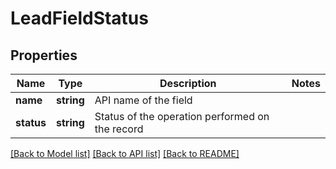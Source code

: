 # LeadFieldStatus

## Properties

Name | Type | Description | Notes
------------ | ------------- | ------------- | -------------
**name** | **string** | API name of the field | 
**status** | **string** | Status of the operation performed on the record | 

[[Back to Model list]](../README.md#documentation-for-models) [[Back to API list]](../README.md#documentation-for-api-endpoints) [[Back to README]](../README.md)
